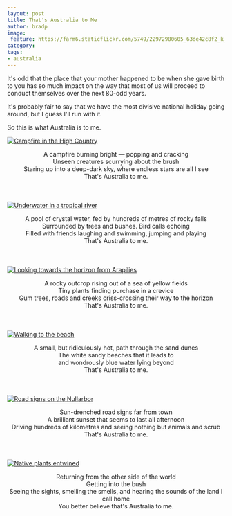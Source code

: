 ```yaml
---
layout: post
title: That's Australia to Me
author: bradp
image:
 feature: https://farm6.staticflickr.com/5749/22972980605_63de42c8f2_k_d.jpg
category: 
tags:
- australia 
---
```


It's odd that the place that your mother happened to be when she gave birth to you has so much impact on the way that most of us will proceed to conduct themselves over the next 80-odd years.

It's probably fair to say that we have the most divisive national holiday going around, but I guess I'll run with it.

So this is what Australia is to me.

<!--more-->

[![Campfire in the High Country](https://farm2.staticflickr.com/1484/24575820986_19d25165be_z_d.jpg)](https://www.flickr.com/photos/ubersejanus/24575820986)

<p style="text-align:center; margin-bottom:50px;">A campfire burning bright — popping and cracking<br>Unseen creatures scurrying about the brush<br>Staring up into a deep-dark sky, where endless stars are all I see<br>That's Australia to me.</p>

[![Underwater in a tropical river](https://farm9.staticflickr.com/8650/15236149784_f4d5a3d114_z_d.jpg)](https://www.flickr.com/photos/ubersejanus/15236149784)

<p style="text-align:center; margin-bottom:50px;">A pool of crystal water, fed by hundreds of metres of rocky falls<br>Surrounded by trees and bushes. Bird calls echoing<br>Filled with friends laughing and swimming, jumping and playing<br>That's Australia to me.</p>

[![Looking towards the horizon from Arapilies](https://farm2.staticflickr.com/1506/24493995162_3fe972d056_z_d.jpg)](https://www.flickr.com/photos/ubersejanus/24493995162)

<p style="text-align:center; margin-bottom:50px;">A rocky outcrop rising out of a sea of yellow fields<br>Tiny plants finding purchase in a crevice<br>Gum trees, roads and creeks criss-crossing their way to the horizon<br>That's Australia to me.</p>

[![Walking to the beach](https://farm2.staticflickr.com/1581/24234480419_2179162090_z_d.jpg)](https://www.flickr.com/photos/ubersejanus/24234480419)

<p style="text-align:center; margin-bottom:50px;">A small, but ridiculously hot, path through the sand dunes<br>The white sandy beaches that it leads to<br>and wondrously blue water lying beyond<br>That's Australia to me.</p>

[![Road signs on the Nullarbor](https://farm8.staticflickr.com/7301/12968203944_ef4b3d1774_z_d.jpg)](https://www.flickr.com/photos/ubersejanus/12968203944)

<p style="text-align:center; margin-bottom:50px;">Sun-drenched road signs far from town<br>A brilliant sunset that seems to last all afternoon<br>Driving hundreds of kilometres and seeing nothing but animals and scrub<br>That's Australia to me.</p>

[![Native plants entwined](https://farm4.staticflickr.com/3051/12980310353_61dbe7d9db_z_d.jpg)](https://www.flickr.com/photos/ubersejanus/12980310353)

<p style="text-align:center;">Returning from the other side of the world<br>Getting into the bush<br>Seeing the sights, smelling the smells, and hearing the sounds of the land I call home<br>You better believe that's Australia to me.</p>